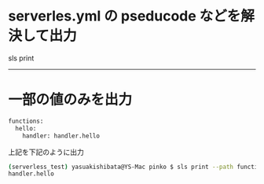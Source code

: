 # serverles.yml の pseducode などを解決して出力

sls print



-------------------------------------------------
# 一部の値のみを出力

```py
functions:
  hello:
    handler: handler.hello

```

上記を下記のように出力

```sh
(serverless_test) yasuakishibata@YS-Mac pinko $ sls print --path functions.hello.handler
handler.hello

```
